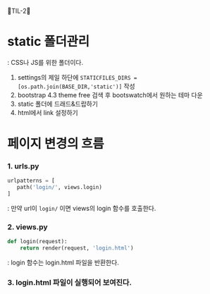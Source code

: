 🐴TIL-2🐴

# static 폴더관리
: CSS나 JS를 위한 폴더이다.
1. settings의 제일 하단에 `STATICFILES_DIRS = [os.path.join(BASE_DIR,'static')]` 작성
2. bootstrap 4.3 theme free 검색 후 bootswatch에서 원하는 테마 다운
3. static 폴더에 드래드&드랍하기
4. html에서 link 설정하기

# 페이지 변경의 흐름
### 1. urls.py
```python
urlpatterns = [
   path('login/', views.login)
]
```
: 만약 url이 `login/` 이면 views의 login 함수를 호출한다.

### 2. views.py
```python
def login(request):
    return render(request, 'login.html')
```
: login 함수는 login.html 파일을 반환한다.

### 3. login.html 파일이 실행되어 보여진다.

